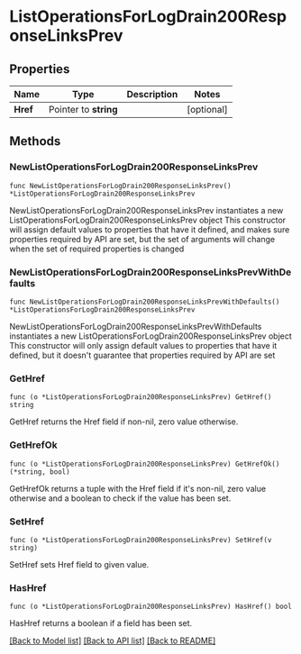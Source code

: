 # ListOperationsForLogDrain200ResponseLinksPrev

## Properties

Name | Type | Description | Notes
------------ | ------------- | ------------- | -------------
**Href** | Pointer to **string** |  | [optional] 

## Methods

### NewListOperationsForLogDrain200ResponseLinksPrev

`func NewListOperationsForLogDrain200ResponseLinksPrev() *ListOperationsForLogDrain200ResponseLinksPrev`

NewListOperationsForLogDrain200ResponseLinksPrev instantiates a new ListOperationsForLogDrain200ResponseLinksPrev object
This constructor will assign default values to properties that have it defined,
and makes sure properties required by API are set, but the set of arguments
will change when the set of required properties is changed

### NewListOperationsForLogDrain200ResponseLinksPrevWithDefaults

`func NewListOperationsForLogDrain200ResponseLinksPrevWithDefaults() *ListOperationsForLogDrain200ResponseLinksPrev`

NewListOperationsForLogDrain200ResponseLinksPrevWithDefaults instantiates a new ListOperationsForLogDrain200ResponseLinksPrev object
This constructor will only assign default values to properties that have it defined,
but it doesn't guarantee that properties required by API are set

### GetHref

`func (o *ListOperationsForLogDrain200ResponseLinksPrev) GetHref() string`

GetHref returns the Href field if non-nil, zero value otherwise.

### GetHrefOk

`func (o *ListOperationsForLogDrain200ResponseLinksPrev) GetHrefOk() (*string, bool)`

GetHrefOk returns a tuple with the Href field if it's non-nil, zero value otherwise
and a boolean to check if the value has been set.

### SetHref

`func (o *ListOperationsForLogDrain200ResponseLinksPrev) SetHref(v string)`

SetHref sets Href field to given value.

### HasHref

`func (o *ListOperationsForLogDrain200ResponseLinksPrev) HasHref() bool`

HasHref returns a boolean if a field has been set.


[[Back to Model list]](../README.md#documentation-for-models) [[Back to API list]](../README.md#documentation-for-api-endpoints) [[Back to README]](../README.md)


